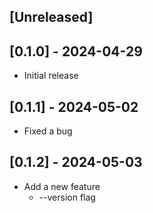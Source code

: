 ## [Unreleased]

## [0.1.0] - 2024-04-29

- Initial release

## [0.1.1] - 2024-05-02

- Fixed a bug

## [0.1.2] - 2024-05-03

- Add a new feature
  - --version flag
